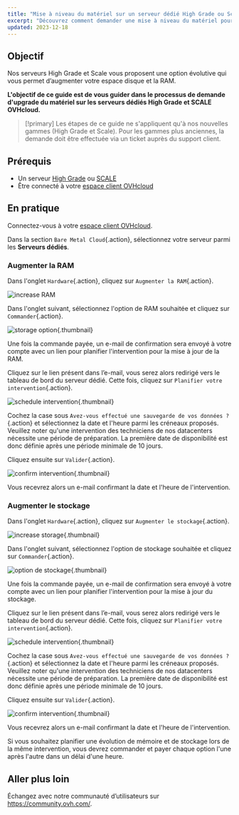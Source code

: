 ```yaml
---
title: "Mise à niveau du matériel sur un serveur dédié High Grade ou Scale"
excerpt: "Découvrez comment demander une mise à niveau du matériel pour les gammes High Grade et SCALE via votre espace client"
updated: 2023-12-18
---
```


## Objectif

Nos serveurs High Grade et Scale vous proposent une option évolutive qui vous permet d’augmenter votre espace disque et la RAM.

**L'objectif de ce guide est de vous guider dans le processus de demande d'upgrade du matériel sur les serveurs dédiés High Grade et SCALE OVHcloud.**

> [!primary]
> Les étapes de ce guide ne s'appliquent qu'à nos nouvelles gammes (High Grade et Scale). Pour les gammes plus anciennes, la demande doit être effectuée via un ticket auprès du support client.

## Prérequis

- Un serveur [High Grade](https://www.ovhcloud.com/fr/bare-metal/high-grade/) ou [SCALE](https://www.ovhcloud.com/fr/bare-metal/scale/)
- Être connecté à votre [espace client OVHcloud](/links/manager)

## En pratique

Connectez-vous à votre [espace client OVHcloud](/links/manager).

Dans la section `Bare Metal Cloud`{.action}, sélectionnez votre serveur parmi les **Serveurs dédiés**. 

### Augmenter la RAM

Dans l'onglet `Hardware`{.action}, cliquez sur `Augmenter la RAM`{.action}.

![increase RAM](images/increaseram.png)

Dans l'onglet suivant, sélectionnez l'option de RAM souhaitée et cliquez sur `Commander`{.action}.

![storage option](images/selectram.png){.thumbnail}

Une fois la commande payée, un e-mail de confirmation sera envoyé à votre compte avec un lien pour planifier l'intervention pour la mise à jour de la RAM.

Cliquez sur le lien présent dans l’e-mail, vous serez alors redirigé vers le tableau de bord du serveur dédié. Cette fois, cliquez sur `Planifier votre intervention`{.action}.

![schedule intervention](images/ramintervention.png){.thumbnail}

Cochez la case sous `Avez-vous effectué une sauvegarde de vos données ?`{.action} et sélectionnez la date et l'heure parmi les créneaux proposés. Veuillez noter qu'une intervention des techniciens de nos datacenters nécessite une période de préparation. La première date de disponibilité est donc définie après une période minimale de 10 jours.

Cliquez ensuite sur `Valider`{.action}.

![confirm intervention](images/ramconfirm.png){.thumbnail}

Vous recevrez alors un e-mail confirmant la date et l'heure de l'intervention.

### Augmenter le stockage

Dans l'onglet `Hardware`{.action}, cliquez sur `Augmenter le stockage`{.action}.

![increase storage](images/increasestorage.png){.thumbnail}

Dans l'onglet suivant, sélectionnez l'option de stockage souhaitée et cliquez sur `Commander`{.action}.

![option de stockage](images/selectstorage.png){.thumbnail}

Une fois la commande payée, un e-mail de confirmation sera envoyé à votre compte avec un lien pour planifier l'intervention pour la mise à jour du stockage.

Cliquez sur le lien présent dans l’e-mail, vous serez alors redirigé vers le tableau de bord du serveur dédié. Cette fois, cliquez sur `Planifier votre intervention`{.action}.

![schedule intervention](images/storageintervention.png){.thumbnail}

Cochez la case sous `Avez-vous effectué une sauvegarde de vos données ?`{.action} et sélectionnez la date et l'heure parmi les créneaux proposés. Veuillez noter qu'une intervention des techniciens de nos datacenters nécessite une période de préparation. La première date de disponibilité est donc définie après une période minimale de 10 jours.

Cliquez ensuite sur `Valider`{.action}.

![confirm intervention](images/confirmintervention.png){.thumbnail}

Vous recevrez alors un e-mail confirmant la date et l'heure de l'intervention.

Si vous souhaitez planifier une évolution de mémoire et de stockage lors de la même intervention, vous devrez commander et payer chaque option l'une après l'autre dans un délai d'une heure.

## Aller plus loin

Échangez avec notre communauté d’utilisateurs sur <https://community.ovh.com/>.